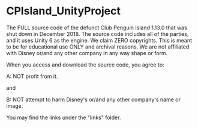 # CPIsland_UnityProject
The FULL source code of the defunct Club Penguin Island 1.13.0 that was shut down in December 2018. The source code includes all of the parties, and it uses Unity 6 as the engine. We claim ZERO copyrights. This is meant to be for educational use ONLY and archival reasons. We are not affiliated with Disney or/and any other company in any way shape or form.

When you access and download the source code, you agree to:

A: NOT profit from it.

and

B: NOT attempt to harm Disney's or/and any other company's name or image.

You may find the links under the "links" folder.

